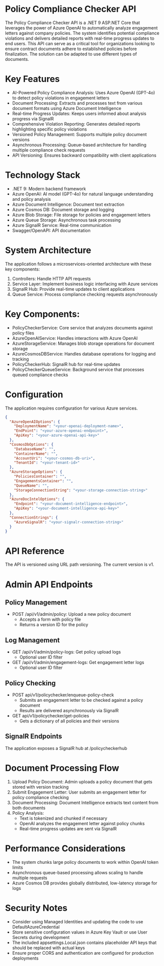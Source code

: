 # Policy Compliance Checker API

The Policy Compliance Checker API is a .NET 9 ASP.NET Core that leverages the power of Azure OpenAI to automatically analyze engagement letters against company policies. The system identifies potential compliance violations and delivers detailed reports with real-time progress updates to end users. This API can serve as a critical tool for organizations looking to ensure contract documents adhere to established policies before finalization. The solution can be adapted to use different types of documents.

# Key Features
- AI-Powered Policy Compliance Analysis: Uses Azure OpenAI (GPT-4o) to detect policy violations in engagement letters
- Document Processing: Extracts and processes text from various document formats using Azure Document Intelligence
- Real-time Progress Updates: Keeps users informed about analysis progress via SignalR
- Comprehensive Violation Reporting: Generates detailed reports highlighting specific policy violations
- Versioned Policy Management: Supports multiple policy document versions
- Asynchronous Processing: Queue-based architecture for handling multiple compliance check requests
- API Versioning: Ensures backward compatibility with client applications

# Technology Stack
- .NET 9: Modern backend framework
- Azure OpenAI: AI model (GPT-4o) for natural language understanding and policy analysis
- Azure Document Intelligence: Document text extraction
- Azure Cosmos DB: Document storage and logging
- Azure Blob Storage: File storage for policies and engagement letters
- Azure Queue Storage: Asynchronous task processing
- Azure SignalR Service: Real-time communication
- Swagger/OpenAPI: API documentation 

# System Architecture
The application follows a microservices-oriented architecture with these key components:  
1.	Controllers: Handle HTTP API requests
2.	Service Layer: Implement business logic interfacing with Azure services
3.	SignalR Hub: Provide real-time updates to client applications
4.	Queue Service: Process compliance checking requests asynchronously

# Key Components:
- PolicyCheckerService: Core service that analyzes documents against policy files
- AzureOpenAIService: Handles interactions with Azure OpenAI
- AzureStorageService: Manages blob storage operations for document storage
- AzureCosmosDBService: Handles database operations for logging and tracking
- PolicyCheckerHub: SignalR hub for real-time updates
- PolicyCheckerQueueService: Background service that processes queued compliance checks

# Configuration
The application requires configuration for various Azure services.  
```json
{
  "AzureOpenAIOptions": {
    "DeploymentName": "<your-openai-deployment-name>",
    "EndPoint": "<your-azure-openai-endpoint>",
    "ApiKey": "<your-azure-openai-api-key>"
  },
  "CosmosDbOptions": {
    "DatabaseName": "",
    "ContainerName": "",
    "AccountUri": "<your-cosmos-db-uri>",
    "TenantId": "<your-tenant-id>"
  },
  "AzureStorageOptions": {
    "PoliciesContainer": "",
    "EngagementsContainer": "",
    "QueueName": "",
    "StorageConnectionString": "<your-storage-connection-string>"
  },
  "AzureDocIntelOptions": {
    "Endpoint": "<your-document-intelligence-endpoint>",
    "ApiKey": "<your-document-intelligence-api-key>"
  },
  "ConnectionStrings": {
    "AzureSignalR": "<your-signalr-connection-string>"
  }
}
```

# API Reference
The API is versioned using URL path versioning. The current version is v1.

# Admin API Endpoints
## Policy Management

- POST /api/v1/admin/policy: Upload a new policy document
  - Accepts a form with policy file
  - Returns a version ID for the policy
 
## Log Management
- GET /api/v1/admin/policy-logs: Get policy upload logs
  - Optional user ID filter
- GET /api/v1/admin/engagement-logs: Get engagement letter logs
  - Optional user ID filter
 
## Policy Checking
- POST api/v1/policychecker/enqueue-policy-check
  - Submits an engagement letter to be checked against a policy document
  - Results are delivered asynchronously via SignalR
- GET api/v1/policychecker/get-policies
  - Gets a dictionary of all policies and their versions
 
## SignalR Endpoints
The application exposes a SignalR hub at /policycheckerhub

# Document Processing Flow
1. Upload Policy Document: Admin uploads a policy document that gets stored with version tracking  
2. Submit Engagement Letter: User submits an engagement letter for policy compliance checking  
3. Document Processing: Document Intelligence extracts text content from both documents  
4. Policy Analysis:  
    - Text is tokenized and chunked if necessary  
    - OpenAI analyzes the engagement letter against policy chunks  
    - Real-time progress updates are sent via SignalR

# Performance Considerations
- The system chunks large policy documents to work within OpenAI token limits
- Asynchronous queue-based processing allows scaling to handle multiple requests
- Azure Cosmos DB provides globally distributed, low-latency storage for logs

# Security Notes
- Consider using Managed Identities and updating the code to use DefaultAzureCredential
- Store sensitive configuration values in Azure Key Vault or use User Secrets during development
- The included appsettings.Local.json contains placeholder API keys that should be replaced with actual keys
- Ensure proper CORS and authentication are configured for production deployments
